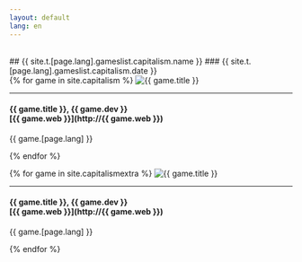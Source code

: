```yaml
---
layout: default
lang: en
---
```

<title>{{ site.t.[page.lang].gameslist.capitalism.name }}</title>

<section id="games" class="container-fluid content-section text-center bg-yellow" markdown="1">
<br>
## {{ site.t.[page.lang].gameslist.capitalism.name }}
### {{ site.t.[page.lang].gameslist.capitalism.date }}
<br>
</section>

<div class="col-lg-10 col-lg-offset-1 text-justify" markdown="1">
{% for game in site.capitalism %}
<img src="/img/{{ game.tag }}/{{ game.img }}" alt="{{ game.title }}" class="img-responsive; {{ game.dir }}">

---

#### {{ game.title }}, {{ game.dev }}<br>[{{ game.web }}](http://{{ game.web }})
{{ game.[page.lang] }}

{% endfor %}

{% for game in site.capitalismextra %}
<img src="/img/{{ game.tag }}/{{ game.img }}" alt="{{ game.title }}" class="img-responsive; {{ game.dir }}">

---

#### {{ game.title }}, {{ game.dev }}<br>[{{ game.web }}](http://{{ game.web }})
{{ game.[page.lang] }}

{% endfor %}
</div>
